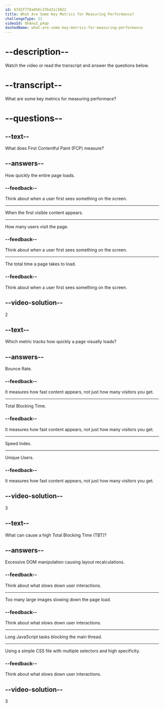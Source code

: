 ```yaml
---
id: 67d2f778a856c37bd31c5022
title: What Are Some Key Metrics for Measuring Performance?
challengeType: 11
videoId: 8hAnuI_pXqo
dashedName: what-are-some-key-metrics-for-measuring-performance
---
```


# --description--

Watch the video or read the transcript and answer the questions below.

# --transcript--

What are some key metrics for measuring performace?

# --questions--

## --text--

What does First Contentful Paint (FCP) measure?

## --answers--

How quickly the entire page loads.

### --feedback--

Think about when a user first sees something on the screen.

---

When the first visible content appears.

---

How many users visit the page.

### --feedback--

Think about when a user first sees something on the screen.

---

The total time a page takes to load.

### --feedback--

Think about when a user first sees something on the screen.

## --video-solution--

2

## --text--

Which metric tracks how quickly a page visually loads?

## --answers--

Bounce Rate.

### --feedback--

It measures how fast content appears, not just how many visitors you get.

---

Total Blocking Time.

### --feedback--

It measures how fast content appears, not just how many visitors you get.

---

Speed Index.

---

Unique Users.

### --feedback--

It measures how fast content appears, not just how many visitors you get.

## --video-solution--

3

## --text--

What can cause a high Total Blocking Time (TBT)?

## --answers--

Excessive DOM manipulation causing layout recalculations.

### --feedback--

Think about what slows down user interactions.

---

Too many large images slowing down the page load.

### --feedback--

Think about what slows down user interactions.

---

Long JavaScript tasks blocking the main thread.

---

Using a simple CSS file with multiple selectors and high specificity.

### --feedback--

Think about what slows down user interactions.

## --video-solution--

3

